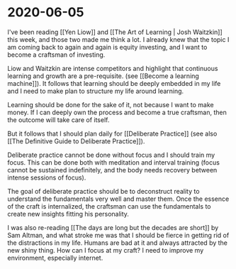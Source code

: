 # 2020-06-05

I've been reading [[Yen Liow]] and [[The Art of Learning | Josh Waitzkin]] this week, and those two made me think a lot. I already knew that the topic I am coming back to again and again is equity investing, and I want to become a craftsman of investing.

Liow and Waitzkin are intense competitors and highlight that continuous learning and growth are a pre-requisite. (see [[Become a learning machine]]). It follows that learning should be deeply embedded in my life and I need to make plan to structure my life around learning.

Learning should be done for the sake of it, not because I want to make money. If I can deeply own the process and become a true craftsman, then the outcome will take care of itself.

But it follows that I should plan daily for [[Deliberate Practice]] (see also [[The Definitive Guide to Deliberate Practice]]). 

Deliberate practice cannot be done without focus and I should train my focus. This can be done both with meditation and interval training (focus cannot be sustained indefinitely, and the body needs recovery between intense sessions of focus).


The goal of deliberate practice should be to deconstruct reality to understand the fundamentals very well and master them. Once the essence of the craft is internalized, the craftsman can use the fundamentals to create new insights fitting his personality.


I was also re-reading [[The days are long but the decades are short]] by Sam Altman, and what stroke me was that I should be fierce in getting rid of the distractions in my life. Humans are bad at it and always attracted by the new shiny thing. How can I focus at my craft? I need to improve my environment, especially internet.


